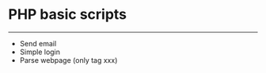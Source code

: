 <h1>PHP basic scripts</h1>
<hr>
<ul>
    <li>Send email</li>
    <li>Simple login</li>
    <li>Parse webpage (only tag xxx)</li>
</ul>
